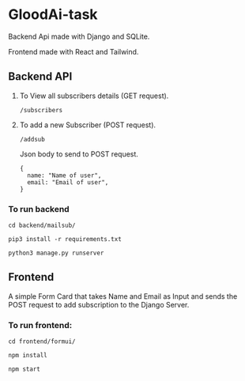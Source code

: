 # GloodAi-task

Backend Api made with Django and SQLite.

Frontend made with React and Tailwind.

## Backend API

1. To View all subscribers details (GET request).  
      
    ```/subscribers```
    
2. To add a new Subscriber (POST request).  
     
   ```/addsub```
    
    Json body to send to POST request.  
    ```
    {
      name: "Name of user",
      email: "Email of user",
    }
    ```
    
### To run backend

```
cd backend/mailsub/

pip3 install -r requirements.txt

python3 manage.py runserver
```

## Frontend

A simple Form Card that takes Name and Email as Input and sends the POST request to add subscription to the Django Server.

### To run frontend:

```
cd frontend/formui/

npm install

npm start
```

